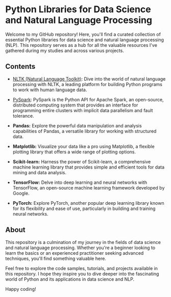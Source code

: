 # Python Libraries for Data Science and Natural Language Processing

Welcome to my GitHub repository! Here, you'll find a curated collection of essential Python libraries for data science and natural language processing (NLP). This repository serves as a hub for all the valuable resources I've gathered during my studies and across various projects.

## Contents

- [NLTK (Natural Language Toolkit)](https://github.com/ryghrmni/MyPyLibs/blob/main/NLTK/nltk_tutorial.ipynb): Dive into the world of natural language processing with NLTK, a leading platform for building Python programs to work with human language data.

-  [PySpark](https://github.com/ryghrmni/MyPyLibs/tree/main/PYSPARK): PySpark is the Python API for Apache Spark, an open-source, distributed computing system that provides an interface for programming entire clusters with implicit data parallelism and fault tolerance.
  
- **Pandas:** Explore the powerful data manipulation and analysis capabilities of Pandas, a versatile library for working with structured data.

- **Matplotlib:** Visualize your data like a pro using Matplotlib, a flexible plotting library that offers a wide range of plotting options.

- **Scikit-learn:** Harness the power of Scikit-learn, a comprehensive machine learning library that provides simple and efficient tools for data mining and data analysis.

- **TensorFlow:** Delve into deep learning and neural networks with TensorFlow, an open-source machine learning framework developed by Google.

- **PyTorch:** Explore PyTorch, another popular deep learning library known for its flexibility and ease of use, particularly in building and training neural networks.

## About

This repository is a culmination of my journey in the fields of data science and natural language processing. Whether you're a beginner looking to learn the basics or an experienced practitioner seeking advanced techniques, you'll find something valuable here.

Feel free to explore the code samples, tutorials, and projects available in this repository. I hope they inspire you to dive deeper into the fascinating world of Python and its applications in data science and NLP.

Happy coding!
